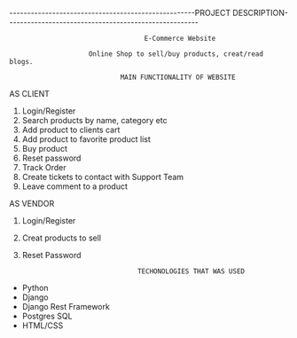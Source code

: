----------------------------------------------------PROJECT DESCRIPTION------------------------------------------------------

                                      E-Commerce Website
                                                 
                        Online Shop to sell/buy products, creat/read blogs.

                                MAIN FUNCTIONALITY OF WEBSITE
                                                
AS CLIENT
1) Login/Register
2) Search products by name, category etc
3) Add product to clients cart
4) Add product to favorite product list
5) Buy product
6) Reset password
7) Track Order
8) Create tickets to contact with Support Team
9) Leave comment to a product

AS VENDOR
1) Login/Register
2) Creat products to sell
3) Reset Password


                                    TECHONOLOGIES THAT WAS USED
* Python
* Django
* Django Rest Framework
* Postgres SQL
* HTML/CSS
